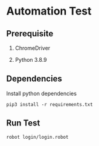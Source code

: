 # Automation Test

## Prerequisite

1. ChromeDriver

2. Python 3.8.9

## Dependencies

Install python dependencies

```pip3 install -r requirements.txt```

## Run Test

```robot login/login.robot```